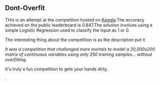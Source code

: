 ## Dont-Overfit
THis is an attempt at the competition hosted on [Kaggle](https://www.kaggle.com/c/dont-overfit-ii).The accuracy achieved on the public leaderboard is 0.847.The solution involves using a simple Logistic Regression used to classify the input as 1 or 0.

The interesting thing about the competition is as the description put it

*It was a competition that challenged mere mortals to model a 20,000x200 matrix of continuous variables using only 250 training samples... without overfitting.*

It's truly a fun competition to gets your hands dirty.

.
